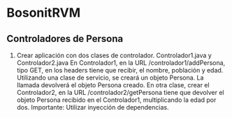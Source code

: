 # BosonitRVM



## Controladores de Persona

1) Crear aplicación con dos clases de controlador. Controlador1.java y Controlador2.java
   En Controlador1, en la URL /controlador1/addPersona, tipo GET, en los headers tiene que recibir, el nombre, población y edad.
   Utilizando una clase de servicio, se creará un objeto Persona. La llamada devolverá el objeto Persona creado.
   En otra clase, crear el Controlador2, en la URL /controlador2/getPersona tiene que devolver el objeto Persona recibido en el Controlador1, multiplicando la edad por dos.
   Importante: Utilizar inyección de dependencias.
